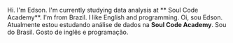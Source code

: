 Hi. I'm Edson.
I'm currently studying data analysis at ** Soul Code Academy**.
I'm from Brazil.
I like English and programming.
Oi, sou Edson.
Atualmente estou estudando análise de dados na **Soul Code Academy**.
Sou do Brasil.
Gosto de inglês e programação.
